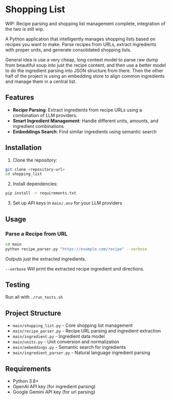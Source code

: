 # Shopping List

WIP: Recipe parsing and shopping list management complete, integration of the two is still wip.

A Python application that intelligently manages shopping lists based on recipes you want to make. Parse recipes from URLs, extract ingredients with proper units, and generate consolidated shopping lists.

General idea is use a very cheap, long context model to parse raw dump from beautiful soup into just the recipe content, and then use a better model to do the ingredient parsing into JSON structure from there. Then the other half of the project is using an embedding store to align common ingredients and manage them in a central list.

## Features
- **Recipe Parsing**: Extract ingredients from recipe URLs using a combination of LLM providers.
- **Smart Ingredient Management**: Handle different units, amounts, and ingredient combinations
- **Embeddings Search**: Find similar ingredients using semantic search

## Installation

1. Clone the repository:
```bash
git clone <repository-url>
cd shopping_list
```

2. Install dependencies:
```bash
pip install -r requirements.txt
```

3. Set up API keys in `main/.env` for your LLM providers

## Usage

### Parse a Recipe from URL
```bash
cd main
python recipe_parser.py "https://example.com/recipe" --verbose
```

Outputs just the extracted ingredients.

`--verbose` Will print the extracted recipe ingredient and directions.

## Testing

Run all with `./run_tests.sh`

## Project Structure

- `main/shopping_list.py` - Core shopping list management
- `main/recipe_parser.py` - Recipe URL parsing and ingredient extraction
- `main/ingredient.py` - Ingredient data model
- `main/units.py` - Unit conversion and normalization
- `main/embeddings.py` - Semantic search for ingredients
- `main/ingredient_parser.py` - Natural language ingredient parsing

## Requirements

- Python 3.8+
- OpenAI API key (for ingredient parsing)
- Google Gemini API key (for url parsing)


